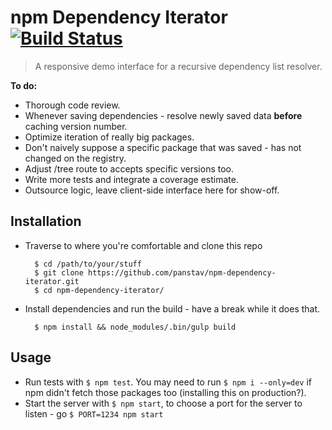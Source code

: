 # npm Dependency Iterator [![Build Status](https://travis-ci.org/panstav/npm-dependency-iterator.svg?branch=master)](https://travis-ci.org/panstav/npm-dependency-iterator)

> A responsive demo interface for a recursive dependency list resolver.

**To do:**
* Thorough code review.
* Whenever saving dependencies - resolve newly saved data **before** caching version number.
* Optimize iteration of really big packages.
* Don't naively suppose a specific package that was saved - has not changed on the registry.
* Adjust /tree route to accepts specific versions too.
* Write more tests and integrate a coverage estimate.
* Outsource logic, leave client-side interface here for show-off.

## Installation

* Traverse to where you're comfortable and clone this repo

		$ cd /path/to/your/stuff
		$ git clone https://github.com/panstav/npm-dependency-iterator.git
		$ cd npm-dependency-iterator/

* Install dependencies and run the build - have a break while it does that.

		$ npm install && node_modules/.bin/gulp build

## Usage

* Run tests with `$ npm test`. You may need to run `$ npm i --only=dev` if npm didn't fetch those packages too (installing this on production?).
* Start the server with `$ npm start`, to choose a port for the server to listen - go `$ PORT=1234 npm start`